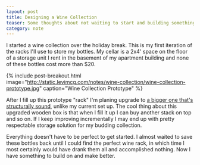 ```yaml
---
layout: post
title: Designing a Wine Collection
teaser: Some thoughts about not waiting to start and building something
category: note
---
```

I started a wine collection over the holiday break. This is my first iteration of the racks I'll use to store my bottles. My cellar is a 2x4' space on the floor of a storage unit I rent in the basement of my apartment building and none of these bottles cost more than $20.

{% include post-breakout.html
   image="http://static.levimcg.com/notes/wine-collection/wine-collection-prototype.jpg"
   caption="Wine Collection Prototype" %}

After I fill up this prototype "rack" I'm planing upgrade to [a bigger one that's structurally sound](https://www.amazon.com/dp/B00H85Y5QU/ref=wl_it_dp_o_pC_nS_ttl?_encoding=UTF8&colid=20B1FO9J4C7F5&coliid=I1DMRIRLNT84AR&psc=1), unlike my current set up. The cool thing about this upgraded wooden box is that when I fill it up I can buy another stack on top and so on. If I keep improving incrementally I may end up with pretty respectable storage solution for my budding collection.

Everything doesn't have to be perfect to get started. I almost waited to save these bottles back until I could find the perfect wine rack, in which time I most certainly would have drank them all and accomplished nothing. Now I have something to build on and make better.
